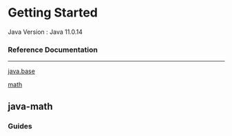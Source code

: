 # Getting Started


Java Version : Java 11.0.14

### Reference Documentation

------------------------------------------------------------

[java.base](https://docs.oracle.com/en/java/javase/11/docs/api/java.base/module-summary.html)

[math](https://docs.oracle.com/en/java/javase/11/docs/api/java.base/java/math/package-summary.html) 


## java-math





### Guides

